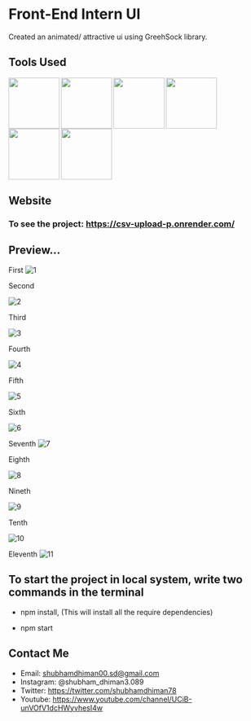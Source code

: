 # Front-End Intern UI

Created an animated/ attractive ui using GreehSock library.


## Tools Used
<img align="left" src="https://user-images.githubusercontent.com/18380165/224329335-3cdf989b-bdce-41e6-82dc-7d4c50d5f283.png" width="100" height="100">
<img align="left" src="https://user-images.githubusercontent.com/18380165/224329345-7363d693-4f27-4a58-8c9e-086d8a3fa420.png" width="100" height="100">
<img align="left" src="https://user-images.githubusercontent.com/18380165/224332427-426a3fbb-e25d-4deb-a832-666ae2e2e418.png" width="100" height="100">
<img align="left" src="https://cdn.freebiesupply.com/logos/large/2x/react-1-logo-png-transparent.png" width="100" height="100">
<img align="left" src="https://github.com/shubhamdhiman/E-commerce-React-Redux-SPA/assets/18380165/b529667b-6376-4884-a854-14ecb9806a51" width="100" height="100">
<br>
<img  src="https://user-images.githubusercontent.com/18380165/224329339-a5174b23-1a5c-4ae4-95c8-ead20a29d77e.png" width="100" height="100">

## Website 
### To see the project: https://csv-upload-p.onrender.com/

## Preview...
First
![1](https://github.com/shubhamdhiman/frontend_ui_intern/assets/18380165/279ed706-8377-4ebf-b3fe-51f0549359ec)

Second

![2](https://github.com/shubhamdhiman/frontend_ui_intern/assets/18380165/23a53c0d-975b-4690-b0cd-bb30fc0f04c3)


Third

![3](https://github.com/shubhamdhiman/frontend_ui_intern/assets/18380165/71790517-fab9-4b9a-ae7a-917a1b516ab1)


Fourth


![4](https://github.com/shubhamdhiman/frontend_ui_intern/assets/18380165/450cfc1f-40f2-490b-a5de-4e302861228b)

Fifth

![5](https://github.com/shubhamdhiman/frontend_ui_intern/assets/18380165/51bc7082-9c16-4dd9-b24f-c8b1b15f3dc8)


Sixth

![6](https://github.com/shubhamdhiman/frontend_ui_intern/assets/18380165/f90a35d6-9938-42e1-8ea4-6dedfa4cc9ce)

Seventh
![7](https://github.com/shubhamdhiman/frontend_ui_intern/assets/18380165/182e59cf-d189-442a-b450-d1553396f240)

Eighth

![8](https://github.com/shubhamdhiman/frontend_ui_intern/assets/18380165/abb9cd2a-a3c6-4e89-8ed0-742e579dd152)

Nineth


![9](https://github.com/shubhamdhiman/frontend_ui_intern/assets/18380165/e9031b2c-6493-4fc4-8be0-d7dbd89f0b1d)

Tenth


![10](https://github.com/shubhamdhiman/frontend_ui_intern/assets/18380165/606c8798-32b5-47b0-a07b-f9779a05bc29)

Eleventh
![11](https://github.com/shubhamdhiman/frontend_ui_intern/assets/18380165/eecd8976-73f2-4b4a-ada1-f2a7807eed4d)



## To start the project in local system, write two commands in the terminal
* npm install, (This will install all the require dependencies)
   
* npm start

## Contact Me
* Email: shubhamdhiman00.sd@gmail.com
* Instagram: @shubham_dhiman3.089
* Twitter: https://twitter.com/shubhamdhiman78
* Youtube: https://www.youtube.com/channel/UCiB-unVOfV1dcHWyvhesI4w
